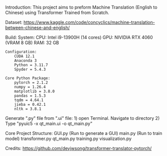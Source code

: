 Introduction:
	This project aims to preform Machine Translation (English to Chinese) using Transformer Trained from Scratch.



Dataset: 
	https://www.kaggle.com/code/concyclics/machine-translation-between-chinese-and-english/



Build: 
	System:
		CPU: Intel i9-13900H (14 cores)
		GPU: NIVIDIA RTX 4060 (VRAM 8 GB)
		RAM: 32 GB

	Configuration:
		CUDA 12.1
		Anaconda 3
		Python = 3.11.7
		Spyder = 5.4.3
		
	Core Python Package:
		pytorch = 2.1.2
		numpy = 1.26.4
		matplotlib = 3.8.0
		pandas = 1.5.3
		tqdm = 4.64.1
		jieba = 0.42.1
		nltk = 3.8.1



Generate ".py" file from ".ui" file:
	1) open Terminal. Navigate to directory
	2) Type "pyuic5 -x qt_main.ui -o qt_main.py"



Core Project Structure:
	GUI.py (Run to generate a GUI)
	main.py (Run to train model)
	transformer.py
	qt_main.py
	training.py
	visualization.py


Credits:
	https://github.com/devjwsong/transformer-translator-pytorch/
	